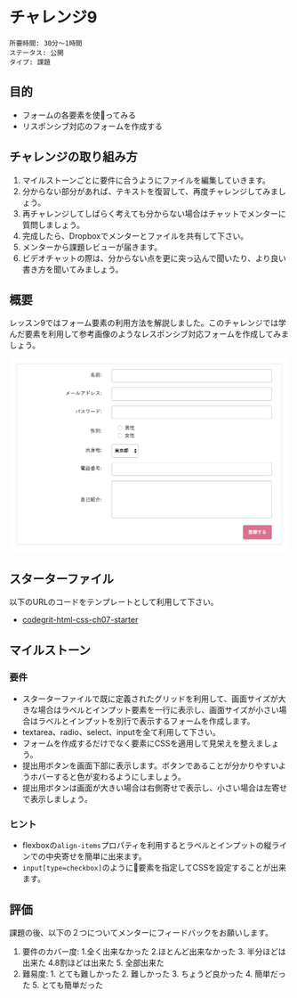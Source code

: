# チャレンジ9

```
所要時間: 30分〜1時間
ステータス: 公開
タイプ: 課題
```

## 目的

- フォームの各要素を使ってみる
- リスポンシブ対応のフォームを作成する

## チャレンジの取り組み方

1. マイルストーンごとに要件に合うようにファイルを編集していきます。
2. 分からない部分があれば、テキストを復習して、再度チャレンジしてみましょう。
3. 再チャレンジしてしばらく考えても分からない場合はチャットでメンターに質問しましょう。
4. 完成したら、Dropboxでメンターとファイルを共有して下さい。
5. メンターから課題レビューが届きます。
6. ビデオチャットの際は、分からない点を更に突っ込んで聞いたり、より良い書き方を聞いてみましょう。

## 概要

レッスン9ではフォーム要素の利用方法を解説しました。このチャレンジでは学んだ要素を利用して参考画像のようなレスポンシブ対応フォームを作成してみましょう。

![サンプルフォーム](./images/form-challenge-example.png)

## スターターファイル

以下のURLのコードをテンプレートとして利用して下さい。

- [codegrit-html-css-ch07-starter](https://github.com/codegrit-jp-students/codegrit-html-css-ch09-starter)

## マイルストーン

### 要件

- スターターファイルで既に定義されたグリッドを利用して、画面サイズが大きな場合はラベルとインプット要素を一行に表示し、画面サイズが小さい場合はラベルとインプットを別行で表示するフォームを作成します。
- textarea、radio、select、inputを全て利用して下さい。
- フォームを作成するだけでなく要素にCSSを適用して見栄えを整えましょう。
- 提出用ボタンを画面下部に表示します。ボタンであることが分かりやすいようホバーすると色が変わるようにしましょう。
- 提出用ボタンは画面が大きい場合は右側寄せで表示し、小さい場合は左寄せで表示しましょう。

### ヒント

- flexboxの`align-items`プロパティを利用するとラベルとインプットの縦ラインでの中央寄せを簡単に出来ます。
- `input[type=checkbox]`のように要素を指定してCSSを設定することが出来ます。


## 評価

課題の後、以下の２つについてメンターにフィードバックをお願いします。

1. 要件のカバー度: 1.全く出来なかった 2.ほとんど出来なかった 3. 半分ほどは出来た 4.8割ほどは出来た 5. 全部出来た
2. 難易度: 1. とても難しかった 2. 難しかった 3. ちょうど良かった 4. 簡単だった 5. とても簡単だった
